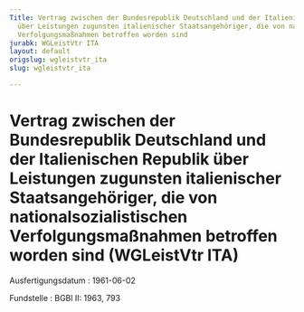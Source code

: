 ```yaml
---
Title: Vertrag zwischen der Bundesrepublik Deutschland und der Italienischen Republik
  über Leistungen zugunsten italienischer Staatsangehöriger, die von nationalsozialistischen
  Verfolgungsmaßnahmen betroffen worden sind
jurabk: WGLeistVtr ITA
layout: default
origslug: wgleistvtr_ita
slug: wgleistvtr_ita

---
```


# Vertrag zwischen der Bundesrepublik Deutschland und der Italienischen Republik über Leistungen zugunsten italienischer Staatsangehöriger, die von nationalsozialistischen Verfolgungsmaßnahmen betroffen worden sind (WGLeistVtr ITA)

Ausfertigungsdatum
:   1961-06-02

Fundstelle
:   BGBl II: 1963, 793

